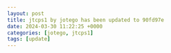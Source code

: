 ```yaml
---
layout: post
title: jtcps1 by jotego has been updated to 90fd97e
date: 2024-03-30 11:22:25 +0000
categories: [jotego, jtcps1]
tags: [update]
---
```


